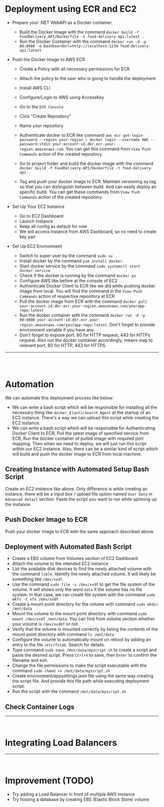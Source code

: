 ﻿# Deployment using ECR and EC2

- Prepare your .NET WebAPI as a Docker container.
	- Build the Docker Image with the command `docker build -f FoodDelivery.API/Dockerfile -t food-delivery-api:latest .`
	- Run the Docker Container with the command `docker run -d -p 80:8080 -e DashboardUrl=http://localhost:1234 food-delivery-api:latest`

- Push the Docker Image to AWS ECR
	- Create a Policy with all necessary permissions for ECR
	- Attach the policy to the user who is going to handle the deployment
	- Install AWS CLI
	- Configure/Login to AWS using AccessKey

	- Go to the `ECR Console`
	- Click "Create Repository"
	- Name your repository

	- Authenticate docker to ECR like command `aws ecr get-login-password --region your-region | docker login --username AWS --password-stdin your-account-id.dkr.ecr.your-region.amazonaws.com`. You can get this command from `View Push Commands` action of the created repository.
	- Go to project folder and build the docker image with the command `docker build -f FoodDelivery.API/Dockerfile -t food-delivery-api .`
	- Tag and push your docker image to ECR. Maintain versioning as tag so that you can distinguish between build. And can easily deploy an specific build. You can get these commands from `View Push Commands` action of the created repository.

- Set Up Your EC2 Instance
	- Go to EC2 Dashboard
	- Launch Instance
	- Keep all config as default for now
	- We will access instance from AWS Dashboard, so no need to create key pair

- Set Up EC2 Environment
	- Switch to super user by the command `sudo su`
	- Install docker by the command `yum install docker`.
	- Start docker service by the command `sudo systemctl start docker.service`
	- Check if the docker is running by the command `docker ps`
	- Configure AWS like before at the console of EC2
	- Authenticate Docker Client to ECR like we did while pushing docker image from local. You will find the command in the `View Push Commands` action of respective repository at ECR
	- Pull the docker image from ECR with the command `docker pull your-account-id.dkr.ecr.your-region.amazonaws.com/yourapp-repo:latest`
	- Run the docker container with the command `docker run -d -p 80:8080 your-account-id.dkr.ecr.your-region.amazonaws.com/yourapp-repo:latest`. Don't forget to provide environment variable if you have any.
	- Don't forget to expose port. 80 for HTTP request, 443 for HTTPs request. Also run the docker container accordingly, means map to relevant port, 80 for HTTP, 443 for HTTPS.

<hr><br><br>

# Automation

We can automate this deployment process like below:
- We can write a bash script which will be responsible for installing all the necessary thing like `docker`, `ElasticSearch Agent` at the startup of an EC2 instance. There's a way we can upload this script while creating the EC2 instance.
- We can write a bash script which will be responsible for Authenticating Docker Client to ECR, Pull the latest image of specified service from ECR, Run the docker container of pulled image with required port mapping. Then when we need to deploy, we will just run this script within our EC2 instance. Also, there can be a similar kind of script which will build and push the docker image to ECR from local machine.

## Creating Instance with Automated Setup Bash Script

Create an EC2 instance like above. Only difference is while creating an instance, there will be a input box / upload file option named `User Data` in `Advanced Detail` section. Paste the script you want to run while spinning up the instance.

## Push Docker Image to ECR

Push your docker image to ECR with the same approach described above.

## Deployment with Automated Bash Script

- Create a EBS volume from Volumes section of EC2 Dashboard
- Attach the volume to the intended EC2 instance
- List the available disk devices to find the newly attached volume with the command `lsblk`. Identify the newly attached volume. It will likely be something like `/dev/xvdf`.
- Use the command `sudo file -s /dev/xvdf` to get the file system of the volume. It will shows only the word `data` if the volume has no file system. In that case, we can create file system with the command `sudo mkfs -t xfs /dev/xvdf`
- Create a mount point directory for the volume with command `sudo mkdir /mnt/data`
- Mount the volume to the mount point directory with command `sudo mount /dev/xvdf /mnt/data`. You can find from volume section whether your volume is `/dev/xvdbf` or not.
- Verify that the volume is mounted correctly by listing the contents of the mount point directory with command `ls /mnt/data`
- Configure the volume to automatically mount on reboot by adding an entry to the file `/etc/fstab`. Search for details.
- Type command `sudo nano /mnt/data/myscript.sh` to create a script and paste the desired script. Press `Ctrl+X` to save, then `Enter` to confirm the filename and exit.
- Change the file permissions to make the script executable with the command `sudo chmod +x /mnt/data/myscript.sh`
- Create environment/appsettings.json file using the same way creating the script file. And provide this file path while executing deployment script.
- Run the script with the command `/mnt/data/myscript.sh`


## Check Container Logs


<hr><br>

# Integrating Load Balancers

<hr><br>

# Improvement (TODO)

- Try adding a Load Balancer in front of multiple AWS Instance
- Try hosting a database by creating EBS (Elastic Block Store) volume